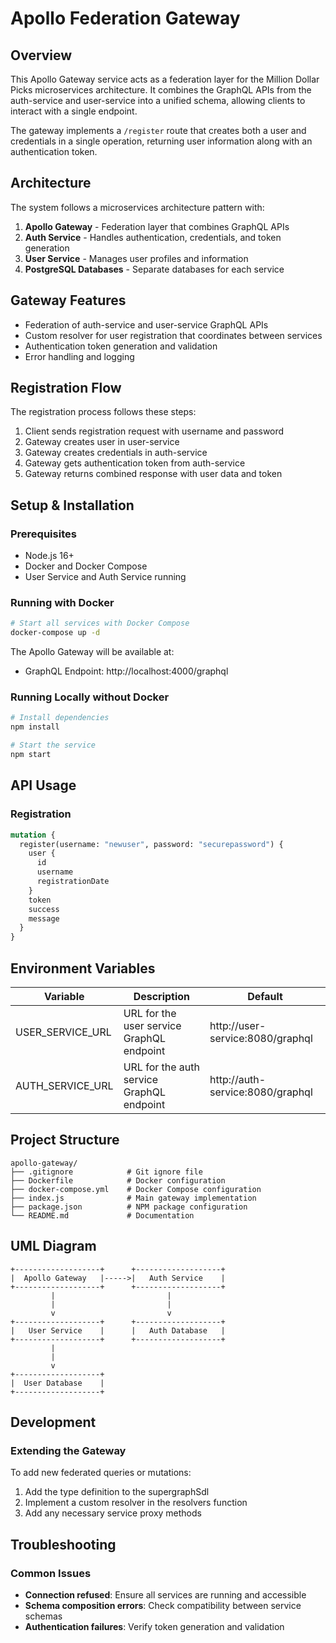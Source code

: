 # Apollo Federation Gateway

## Overview

This Apollo Gateway service acts as a federation layer for the Million Dollar Picks microservices architecture. It combines the GraphQL APIs from the auth-service and user-service into a unified schema, allowing clients to interact with a single endpoint.

The gateway implements a `/register` route that creates both a user and credentials in a single operation, returning user information along with an authentication token.

## Architecture

The system follows a microservices architecture pattern with:

1. **Apollo Gateway** - Federation layer that combines GraphQL APIs
2. **Auth Service** - Handles authentication, credentials, and token generation
3. **User Service** - Manages user profiles and information
4. **PostgreSQL Databases** - Separate databases for each service

## Gateway Features

- Federation of auth-service and user-service GraphQL APIs
- Custom resolver for user registration that coordinates between services
- Authentication token generation and validation
- Error handling and logging

## Registration Flow

The registration process follows these steps:

1. Client sends registration request with username and password
2. Gateway creates user in user-service
3. Gateway creates credentials in auth-service
4. Gateway gets authentication token from auth-service
5. Gateway returns combined response with user data and token

## Setup & Installation

### Prerequisites

- Node.js 16+
- Docker and Docker Compose
- User Service and Auth Service running

### Running with Docker

```bash
# Start all services with Docker Compose
docker-compose up -d
```

The Apollo Gateway will be available at:
- GraphQL Endpoint: http://localhost:4000/graphql

### Running Locally without Docker

```bash
# Install dependencies
npm install

# Start the service
npm start
```

## API Usage

### Registration

```graphql
mutation {
  register(username: "newuser", password: "securepassword") {
    user {
      id
      username
      registrationDate
    }
    token
    success
    message
  }
}
```

## Environment Variables

| Variable | Description | Default |
|----------|-------------|---------|
| USER_SERVICE_URL | URL for the user service GraphQL endpoint | http://user-service:8080/graphql |
| AUTH_SERVICE_URL | URL for the auth service GraphQL endpoint | http://auth-service:8080/graphql |

## Project Structure

```
apollo-gateway/
├── .gitignore            # Git ignore file
├── Dockerfile            # Docker configuration
├── docker-compose.yml    # Docker Compose configuration
├── index.js              # Main gateway implementation
├── package.json          # NPM package configuration
└── README.md             # Documentation
```

## UML Diagram

```
+-------------------+      +-------------------+
|  Apollo Gateway   |----->|   Auth Service    |
+-------------------+      +-------------------+
         |                         |
         |                         |
         v                         v
+-------------------+      +-------------------+
|   User Service    |      |   Auth Database   |
+-------------------+      +-------------------+
         |
         |
         v
+-------------------+
|  User Database    |
+-------------------+
```

## Development

### Extending the Gateway

To add new federated queries or mutations:

1. Add the type definition to the supergraphSdl
2. Implement a custom resolver in the resolvers function
3. Add any necessary service proxy methods

## Troubleshooting

### Common Issues

- **Connection refused**: Ensure all services are running and accessible
- **Schema composition errors**: Check compatibility between service schemas
- **Authentication failures**: Verify token generation and validation